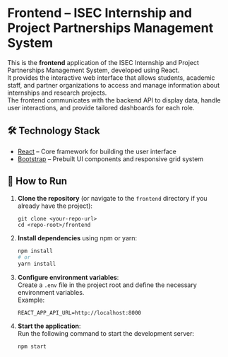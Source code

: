 # Frontend – ISEC Internship and Project Partnerships Management System

This is the **frontend** application of the ISEC Internship and Project Partnerships Management System, developed using React.  
It provides the interactive web interface that allows students, academic staff, and partner organizations to access and manage information about internships and research projects.  
The frontend communicates with the backend API to display data, handle user interactions, and provide tailored dashboards for each role.



## 🛠️ Technology Stack

- [React](https://reactjs.org/) – Core framework for building the user interface
- [Bootstrap](https://getbootstrap.com/) – Prebuilt UI components and responsive grid system


## 🚀 How to Run

1. **Clone the repository** (or navigate to the `frontend` directory if you already have the project):
    ```
    git clone <your-repo-url>
    cd <repo-root>/frontend
    ```

2. **Install dependencies** using npm or yarn:
    ```bash
    npm install
    # or
    yarn install
    ```

3. **Configure environment variables**:  
    Create a `.env` file in the project root and define the necessary environment variables.  
    Example:
    ```env
    REACT_APP_API_URL=http://localhost:8000
    ```

4. **Start the application**:  
    Run the following command to start the development server:  
    ```bash
    npm start
    ```
